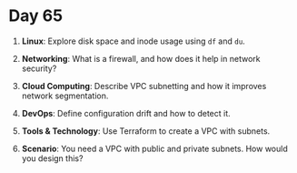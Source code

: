 # Day 65

1. **Linux**: Explore disk space and inode usage using `df` and `du`.

2. **Networking**: What is a firewall, and how does it help in network security?

3. **Cloud Computing**: Describe VPC subnetting and how it improves network segmentation.

4. **DevOps**: Define configuration drift and how to detect it.

5. **Tools & Technology**: Use Terraform to create a VPC with subnets.

6. **Scenario**: You need a VPC with public and private subnets. How would you design this?

